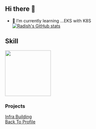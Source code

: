 ## Hi there 👋
- 🌱 I’m currently learning ...EKS with K8S  
[![Radish's GitHub stats](https://github-readme-stats.vercel.app/api?username=seoulcloud&theme=gruvbox_light&show_icons=true)](https://github.com/anuraghazra/github-readme-stats)
## Skill
<img src="https://github.com/user-attachments/assets/ac7fc931-fba2-4032-a6b3-138e7c76add9" width="150" height="150"/>

### Projects
<a href=https://github.com/seoulcloud/Infra-building.git>Infra Building</a>  
<a href=https://github.com/seoulcloud/seoulcloud>Back To Profile</a>
